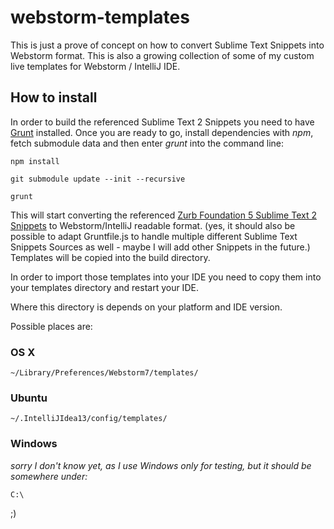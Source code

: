 webstorm-templates
==================

This is just a prove of concept on how to convert Sublime Text Snippets into Webstorm format. This is also a growing collection of some of my custom live templates for Webstorm / IntelliJ IDE.

## How to install
In order to build the referenced Sublime Text 2 Snippets you need to have [Grunt](https://gruntjs.com/) installed. 
Once you are ready to go, install dependencies with _npm_, fetch submodule data and then enter _grunt_ into the command line:

```shell
npm install
```

```shell
git submodule update --init --recursive
```

```shell
grunt
```

This will start converting the referenced [Zurb Foundation 5 Sublime Text 2 Snippets](https://github.com/zrub/foundation-5-sublime-snipptes) to Webstorm/IntelliJ readable format. 
(yes, it should also be possible to adapt Gruntfile.js to handle multiple different Sublime Text Snippets Sources as well - maybe I will add other Snippets in the future.)
Templates will be copied into the build directory.

In order to import those templates into your IDE you need to copy them into  your templates directory and restart your IDE. 

Where this directory is depends on your platform and IDE version.

Possible places are:

### OS X
```shell
~/Library/Preferences/Webstorm7/templates/
```

### Ubuntu
```shell
~/.IntelliJIdea13/config/templates/
```
### Windows
_sorry I don't know yet, as I use Windows only for testing, but it should be somewhere under:_

```shell
C:\
```

;)
